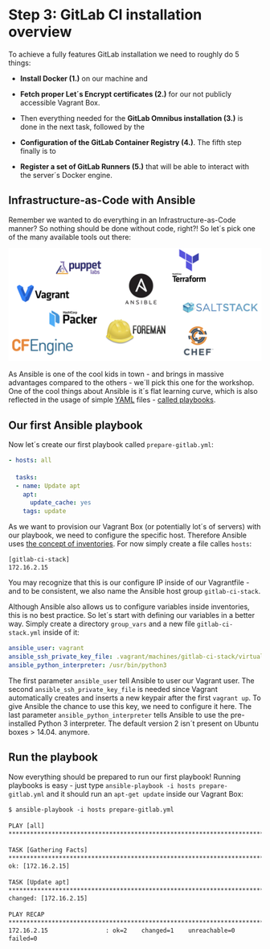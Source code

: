 # Step 3: GitLab CI installation overview

To achieve a fully features GitLab installation we need to roughly do 5 things:

* __Install Docker (1.)__ on our machine and 

* __Fetch proper Let´s Encrypt certificates (2.)__ for our not publicly accessible Vagrant Box. 

* Then everything needed for the __GitLab Omnibus installation (3.)__ is done in the next task, followed by the 

* __Configuration of the GitLab Container Registry (4.)__. The fifth step finally is to

* __Register a set of GitLab Runners (5.)__ that will be able to interact with the server´s Docker engine.


## Infrastructure-as-Code with Ansible

Remember we wanted to do everything in an Infrastructure-as-Code manner? So nothing should be done without code, right?! So let´s pick one of the many available tools out there:

![Infrastructure-as-Code tools](images/iac-tools.png)

As Ansible is one of the cool kids in town - and brings in massive advantages compared to the others - we´ll pick this one for the workshop. One of the cool things about Ansible is it´s flat learning curve, which is also reflected in the usage of simple [YAML](https://en.wikipedia.org/wiki/YAML) files - [called playbooks](https://docs.ansible.com/ansible/latest/user_guide/playbooks.html).

## Our first Ansible playbook

Now let´s create our first playbook called `prepare-gitlab.yml`:

```yaml
- hosts: all

  tasks:
  - name: Update apt
    apt:
      update_cache: yes
    tags: update
```

As we want to provision our Vagrant Box (or potentially lot´s of servers) with our playbook, we need to configure the specific host. Therefore Ansible uses [the concept of inventories](https://docs.ansible.com/ansible/latest/user_guide/intro_inventory.html). For now simply create a file calles `hosts`:

```
[gitlab-ci-stack]
172.16.2.15
```

You may recognize that this is our configure IP inside of our Vagrantfile - and to be consistent, we also name the Ansible host group `gitlab-ci-stack`. 

Although Ansible also allows us to configure variables inside inventories, this is no best practice. So let´s start with defining our variables in a better way. Simply create a directory `group_vars` and a new file `gitlab-ci-stack.yml` inside of it:

```yaml
ansible_user: vagrant
ansible_ssh_private_key_file: .vagrant/machines/gitlab-ci-stack/virtualbox/private_key
ansible_python_interpreter: /usr/bin/python3
```

The first parameter `ansible_user` tell Ansible to user our Vagrant user. The second `ansible_ssh_private_key_file` is needed since Vagrant automatically creates and inserts a new keypair after the first `vagrant up`. To give Ansible the chance to use this key, we need to configure it here. The last parameter `ansible_python_interpreter` tells Ansible to use the pre-installed Python 3 interpreter. The default version 2 isn´t present on Ubuntu boxes > 14.04. anymore.

## Run the playbook

Now everything should be prepared to run our first playbook! Running playbooks is easy - just type `ansible-playbook -i hosts prepare-gitlab.yml` and it should run an `apt-get update` inside our Vagrant Box:

```
$ ansible-playbook -i hosts prepare-gitlab.yml 

PLAY [all] **************************************************************************************************

TASK [Gathering Facts] **************************************************************************************
ok: [172.16.2.15]

TASK [Update apt] *******************************************************************************************
changed: [172.16.2.15]

PLAY RECAP **************************************************************************************************
172.16.2.15                : ok=2    changed=1    unreachable=0    failed=0   
```

